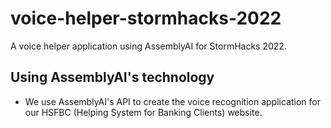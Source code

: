 # voice-helper-stormhacks-2022
A voice helper application using AssemblyAI for StormHacks 2022.

## Using AssemblyAI's technology
- We use AssemblyAI's API to create the voice recognition application for our HSFBC (Helping System for Banking Clients) website.
